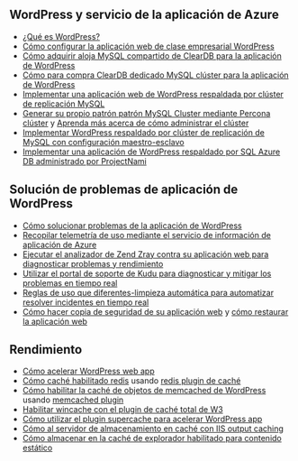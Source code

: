 ## <a name="wordpress-and-azure-app-service"></a>WordPress y servicio de la aplicación de Azure

* [¿Qué es WordPress?](https://wordpress.org/)
* [Cómo configurar la aplicación web de clase empresarial WordPress](../articles/app-service-web/web-sites-php-enterprise-wordpress.md)
* [Cómo adquirir aloja MySQL compartido de ClearDB para la aplicación de WordPress](http://blog.syntaxc4.net/post/2012/12/03/provisioning-a-mysql-database-from-the-windows-azure-store.aspx)
* [Cómo para compra ClearDB dedicado MySQL clúster para la aplicación de WordPress](https://azure.microsoft.com/blog/announcing-new-mysql-premium-tiers-from-cleardb/)
* [Implementar una aplicación web de WordPress respaldada por clúster de replicación MySQL](/documentation/templates/wordpress-mysql-replication/)
* [Generar su propio patrón patrón MySQL Cluster mediante Percona clúster](/documentation/templates/mysql-ha-pxc/) y [Aprenda más acerca de cómo administrar el clúster](https://github.com/fanjeffrey/axiom.articles/tree/master/pxc)
* [Implementar WordPress respaldado por clúster de replicación de MySQL con configuración maestro-esclavo](/documentation/templates/mysql-replication/)
* [Implementar una aplicación de WordPress respaldado por SQL Azure DB administrado por ProjectNami](/marketplace/partners/projectnami/projectnami/)
  
## <a name="troubleshooting-wordpress-application"></a>Solución de problemas de aplicación de WordPress

* [Cómo solucionar problemas de la aplicación de WordPress](https://sunithamk.wordpress.com/2014/09/04/wordpress-troubleshooting-techniques-on-azure-websites/)
* [Recopilar telemetría de uso mediante el servicio de información de aplicación de Azure](https://azure.microsoft.com/blog/usage-analytics-for-wordpress-with-azure-app-insights/)
* [Ejecutar el analizador de Zend Zray contra su aplicación web para diagnosticar problemas y rendimiento](https://sunithamk.wordpress.com/2015/08/04/profiling-php-application-on-azure-web-apps/)
* [Utilizar el portal de soporte de Kudu para diagnosticar y mitigar los problemas en tiempo real](https://sunithamk.wordpress.com/2015/11/04/diagnose-and-mitigate-issues-with-azure-web-apps-support-portal/)
* [Reglas de uso que diferentes-limpieza automática para automatizar resolver incidentes en tiempo real](http://microsoftazurewebsitescheatsheet.info/#auto-heal)
* [Cómo hacer copia de seguridad de su aplicación web](../articles/app-service-web/web-sites-backup.md) y [cómo restaurar la aplicación web](../articles/app-service-web/web-sites-restore.md)

## <a name="performance"></a>Rendimiento

* [Cómo acelerar WordPress web app](https://sunithamk.wordpress.com/2014/08/01/10-ways-to-speed-up-your-wordpress-site-on-azure-websites/)
* [Cómo caché habilitado redis](../articles/redis-cache/cache-dotnet-how-to-use-azure-redis-cache.md) usando [redis plugin de caché](https://wordpress.org/plugins/wp-redis/)
* [Cómo habilitar la caché de objetos de memcached de WordPress](../articles/app-service-web/web-sites-connect-to-redis-using-memcache-protocol.md) usando [memcached plugin](https://wordpress.org/plugins/memcached/)
* [Habilitar wincache con el plugin de caché total de W3](https://wordpress.org/plugins/w3-total-cache/)
* [Cómo utilizar el plugin supercache para acelerar WordPress app](http://ruslany.net/2008/12/speed-up-wordpress-on-iis-70/)
* [Cómo al servidor de almacenamiento en caché con IIS output caching](http://blogs.msdn.com/b/brian_swan/archive/2011/06/08/performance-tuning-php-apps-on-windows-iis-with-output-caching.aspx)
* [Cómo almacenar en la caché de explorador habilitado para contenido estático](http://www.iis.net/configreference/system.webserver/staticcontent)
